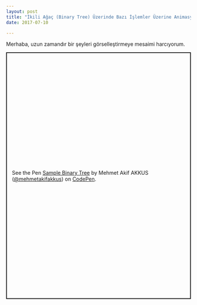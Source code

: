 ```yaml
---
layout: post
title: "İkili Ağaç (Binary Tree) Üzerinde Bazı İşlemler Üzerine Animasyonlar"
date: 2017-07-10

---
```


Merhaba, uzun zamandır bir şeyleri görselleştirmeye mesaimi harcıyorum. 



<p class="codepen" data-height="673" data-theme-id="light" data-default-tab="result" data-user="mehmetakifakkus" data-slug-hash="evYmeX" style="height: 673px; box-sizing: border-box; display: flex; align-items: center; justify-content: center; border: 2px solid; margin: 1em 0; padding: 1em;" data-pen-title="Sample Binary Tree">
  <span>See the Pen <a href="https://codepen.io/mehmetakifakkus/pen/evYmeX">
  Sample Binary Tree</a> by Mehmet Akif AKKUS (<a href="https://codepen.io/mehmetakifakkus">@mehmetakifakkus</a>)
  on <a href="https://codepen.io">CodePen</a>.</span>
</p>
<script async src="https://static.codepen.io/assets/embed/ei.js"></script>



